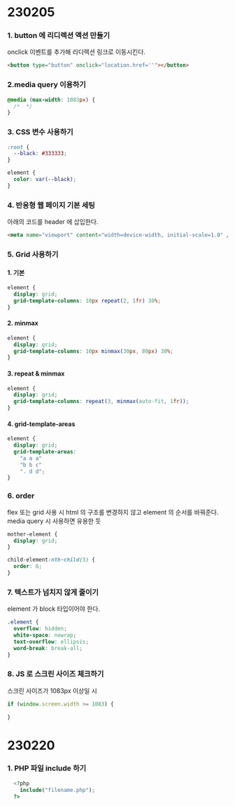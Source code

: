 # 230205

### 1. button 에 리디렉션 액션 만들기

onclick 이벤트를 추가해 리디렉션 링크로 이동시킨다.

```html
<button type="button" onclick="location.href=''"></button>
```

### 2.media query 이용하기

```css
@media (max-width: 1083px) {
  /*  */
}
```

### 3. CSS 변수 사용하기

```css
:root {
  --black: #333333;
}

element {
  color: var(--black);
}
```

### 4. 반응형 웹 페이지 기본 세팅

아래의 코드를 header 에 삽입한다.

```html
<meta name="viewport" content="width=device-width, initial-scale=1.0" />
```

### 5. Grid 사용하기

#### 1. 기본

```css
element {
  display: grid;
  grid-template-columns: 10px repeat(2, 1fr) 30%;
}
```

#### 2. minmax

```css
element {
  display: grid;
  grid-template-columns: 10px minmax(30px, 80px) 30%;
}
```

#### 3. repeat & minmax

```css
element {
  display: grid;
  grid-template-columns: repeat(3, minmax(auto-fit, 1fr));
}
```

#### 4. grid-template-areas

```css
element {
  display: grid;
  grid-template-areas:
    "a a a"
    "b b c"
    ". d d";
}
```

### 6. order

flex 또는 grid 사용 시 html 의 구조를 변경하지 않고 element 의 순서를 바꿔준다. media query 시 사용하면 유용한 듯

```css
mother-element {
  display: grid;
}

child-element:nth-child(3) {
  order: 6;
}
```

### 7. 텍스트가 넘치지 않게 줄이기

element 가 block 타입이어야 한다.

```css
.element {
  overflow: hidden;
  white-space: nowrap;
  text-overflow: ellipsis;
  word-break: break-all;
}
```

### 8. JS 로 스크린 사이즈 체크하기

스크린 사이즈가 1083px 이상일 시

```js
if (window.screen.width >= 1083) {
  
}
```

# 230220
### 1. PHP 파일 include 하기
```php
  <?php
    include("filename.php");
  ?>
```